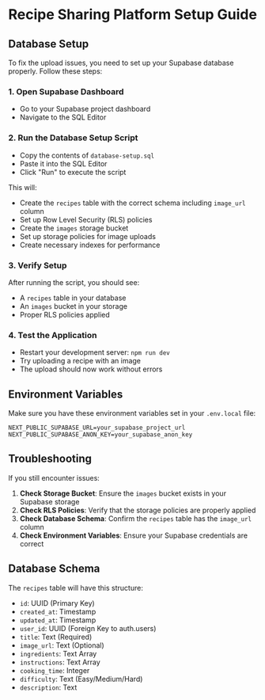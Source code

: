 # Recipe Sharing Platform Setup Guide

## Database Setup

To fix the upload issues, you need to set up your Supabase database properly. Follow these steps:

### 1. Open Supabase Dashboard
- Go to your Supabase project dashboard
- Navigate to the SQL Editor

### 2. Run the Database Setup Script
- Copy the contents of `database-setup.sql`
- Paste it into the SQL Editor
- Click "Run" to execute the script

This will:
- Create the `recipes` table with the correct schema including `image_url` column
- Set up Row Level Security (RLS) policies
- Create the `images` storage bucket
- Set up storage policies for image uploads
- Create necessary indexes for performance

### 3. Verify Setup
After running the script, you should see:
- A `recipes` table in your database
- An `images` bucket in your storage
- Proper RLS policies applied

### 4. Test the Application
- Restart your development server: `npm run dev`
- Try uploading a recipe with an image
- The upload should now work without errors

## Environment Variables

Make sure you have these environment variables set in your `.env.local` file:

```env
NEXT_PUBLIC_SUPABASE_URL=your_supabase_project_url
NEXT_PUBLIC_SUPABASE_ANON_KEY=your_supabase_anon_key
```

## Troubleshooting

If you still encounter issues:

1. **Check Storage Bucket**: Ensure the `images` bucket exists in your Supabase storage
2. **Check RLS Policies**: Verify that the storage policies are properly applied
3. **Check Database Schema**: Confirm the `recipes` table has the `image_url` column
4. **Check Environment Variables**: Ensure your Supabase credentials are correct

## Database Schema

The `recipes` table will have this structure:
- `id`: UUID (Primary Key)
- `created_at`: Timestamp
- `updated_at`: Timestamp
- `user_id`: UUID (Foreign Key to auth.users)
- `title`: Text (Required)
- `image_url`: Text (Optional)
- `ingredients`: Text Array
- `instructions`: Text Array
- `cooking_time`: Integer
- `difficulty`: Text (Easy/Medium/Hard)
- `description`: Text 